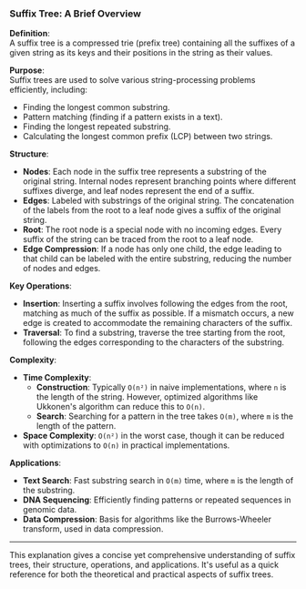 ### **Suffix Tree: A Brief Overview**

**Definition**:  
A suffix tree is a compressed trie (prefix tree) containing all the suffixes of a given string as its keys and their positions in the string as their values.

**Purpose**:  
Suffix trees are used to solve various string-processing problems efficiently, including:
- Finding the longest common substring.
- Pattern matching (finding if a pattern exists in a text).
- Finding the longest repeated substring.
- Calculating the longest common prefix (LCP) between two strings.

**Structure**:
- **Nodes**: Each node in the suffix tree represents a substring of the original string. Internal nodes represent branching points where different suffixes diverge, and leaf nodes represent the end of a suffix.
- **Edges**: Labeled with substrings of the original string. The concatenation of the labels from the root to a leaf node gives a suffix of the original string.
- **Root**: The root node is a special node with no incoming edges. Every suffix of the string can be traced from the root to a leaf node.
- **Edge Compression**: If a node has only one child, the edge leading to that child can be labeled with the entire substring, reducing the number of nodes and edges.

**Key Operations**:
- **Insertion**: Inserting a suffix involves following the edges from the root, matching as much of the suffix as possible. If a mismatch occurs, a new edge is created to accommodate the remaining characters of the suffix.
- **Traversal**: To find a substring, traverse the tree starting from the root, following the edges corresponding to the characters of the substring.

**Complexity**:
- **Time Complexity**:
    - **Construction**: Typically `O(n²)` in naive implementations, where `n` is the length of the string. However, optimized algorithms like Ukkonen's algorithm can reduce this to `O(n)`.
    - **Search**: Searching for a pattern in the tree takes `O(m)`, where `m` is the length of the pattern.
- **Space Complexity**: `O(n²)` in the worst case, though it can be reduced with optimizations to `O(n)` in practical implementations.

**Applications**:
- **Text Search**: Fast substring search in `O(m)` time, where `m` is the length of the substring.
- **DNA Sequencing**: Efficiently finding patterns or repeated sequences in genomic data.
- **Data Compression**: Basis for algorithms like the Burrows-Wheeler transform, used in data compression.

---

This explanation gives a concise yet comprehensive understanding of suffix trees, their structure, operations, and applications. It's useful as a quick reference for both the theoretical and practical aspects of suffix trees.